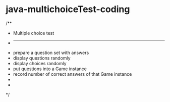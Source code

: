 # java-multichoiceTest-coding

/**
 * Multiple choice test 
 * -------------------
 * prepare a question set with answers
 * display questions randomly
 * display choices randomly
 * put questions into a Game instance
 * record number of correct answers of that Game instance
 * 
 * 
 */
